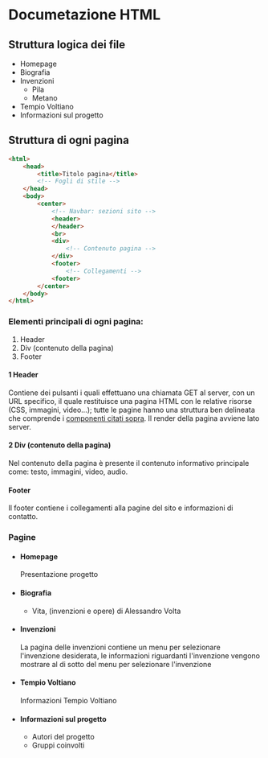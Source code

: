 # Documetazione HTML

## Struttura logica dei file

- Homepage
- Biografia
- Invenzioni
  - Pila
  - Metano
- Tempio Voltiano
- Informazioni sul progetto

## Struttura di ogni pagina

```html
<html>
    <head>
        <title>Titolo pagina</title>
        <!-- Fogli di stile -->
    </head>
    <body>
        <center>
            <!-- Navbar: sezioni sito -->
            <header>
            </header>
            <br>
            <div>
                <!-- Contenuto pagina -->
            </div>
            <footer>
                <!-- Collegamenti -->
            <footer>
        </center>
    </body>
</html>
```

### Elementi principali di ogni pagina:
1. Header
2. Div (contenuto della pagina)
3. Footer

#### 1 Header
Contiene dei pulsanti i quali effettuano una chiamata GET al server, con un URL specifico, il quale restituisce una pagina HTML con le relative risorse (CSS, immagini, video...); tutte le pagine hanno una struttura ben delineata che comprende i [componenti citati sopra](#struttura-di-ogni-pagina).
Il render della pagina avviene lato server.
#### 2 Div (contenuto della pagina)
Nel contenuto della pagina è presente il contenuto informativo principale come: testo, immagini, video, audio.
#### Footer
Il footer contiene i collegamenti alla pagine del sito e informazioni di contatto.
### Pagine
- #### Homepage
  Presentazione progetto
- #### Biografia
  - Vita, (invenzioni e opere) di Alessandro Volta
- #### Invenzioni
  La pagina delle invenzioni contiene un menu per selezionare l'invenzione desiderata, le informazioni riguardanti l'invenzione vengono mostrare al di sotto del menu per selezionare l'invenzione
- #### Tempio Voltiano
  Informazioni Tempio Voltiano
- #### Informazioni sul progetto
  - Autori del progetto
  - Gruppi coinvolti
